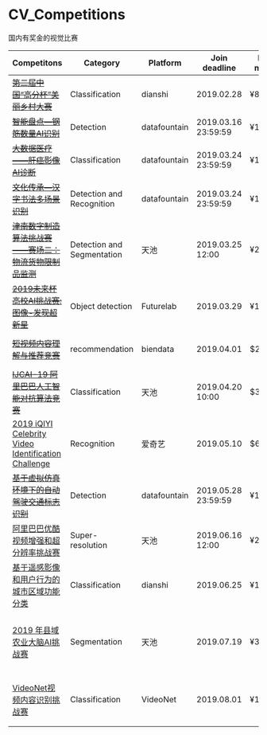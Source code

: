 # CV_Competitions
国内有奖金的视觉比赛

Competitons|Category|Platform|Join deadline|Prize money|Baseline|Resources |Top solution
|----|----|----|----|----|----|----|----
[~~第二届中国“高分杯”美丽乡村大赛~~](https://dianshi.baidu.com/competition/28/rule)|Classification|dianshi|2019.02.28|¥85000|[0.2686](https://github.com/lsh1994/tianchiorgame/tree/master/dianshi_gaofenbei_1901)
[~~智能盘点—钢筋数量AI识别~~](https://www.datafountain.cn/competitions/332/details/rank?sch=1416&page=1&type=A)|Detection|datafountain|2019.03.16 23:59:59|¥160000|[0.97+](https://github.com/spytensor/detect_steel_bar)
[~~大数据医疗——肝癌影像AI诊断~~](https://www.datafountain.cn/competitions/335/details)|Classification|datafountain|2019.03.24 23:59:59|¥160000|[0.79](https://github.com/chenyiyong1024/datafountain_liver_cancer_diagnosis_challenge)
[~~文化传承—汉字书法多场景识别~~](https://www.datafountain.cn/competitions/334/details)|Detection and Recognition|datafountain|2019.03.24 23:59:59|¥160000|[未知](https://github.com/Tianxiaomo/Cultural_Inheritance-Recognizing_Chinese_Calligraphy_in_Multiple_Scenarios)<br>[0.42](https://github.com/DataFountainCode/huawei_code_share)
[~~津南数字制造算法挑战赛——赛场二：物流货物限制品监测~~](https://tianchi.aliyun.com/competition/entrance/231703/introduction)|Detection and Segmentation|天池|2019.03.25 12:00 |¥200000|[0.5](https://blog.csdn.net/sinat_35512245/article/details/88188365)
[~~2019未来杯高校AI挑战赛: 图像-发现超新星~~](https://ai.futurelab.tv/contest_detail/1#contest_index)|Object detection|Futurelab|2019.03.29|¥100000|None
[~~短视频内容理解与推荐竞赛~~](https://www.biendata.com/competition/icmechallenge2019/)|recommendation|biendata|2019.04.01|$20000|[官方](https://github.com/challenge-ICME2019-Bytedance/Bytedance_ICME_challenge)<br>[0.72](https://github.com/EliasCai/bytedance-icme)<br>[0.77](https://github.com/shenweichen/Bytedance_ICME2019_challenge_baseline)
[~~IJCAI-19 阿里巴巴人工智能对抗算法竞赛~~](https://tianchi.aliyun.com/competition/entrance/231701/introduction?spm=5176.12281949.0.0.44a576d8Lpxb8v)|Classification|天池|2019.04.20 10:00|$39000|None
[2019 iQIYI Celebrity Video Identification Challenge](http://challenge.ai.iqiyi.com/detail?raceId=5c767dc41a6fa0ccf53922e7)|Recognition|爱奇艺|2019.05.10|$6,000|None|[爱奇艺多模态视频人物识别挑战赛](http://challenge.ai.iqiyi.com/detail?raceId=5afc36639689443e8f815f9e)
[~~基于虚拟仿真环境下的自动驾驶交通标志识别~~](https://www.datafountain.cn/competitions/339/details)|Detection|datafountain|2019.05.28 23:59:59|¥10,000|None|
[阿里巴巴优酷视频增强和超分辨率挑战赛](https://tianchi.aliyun.com/competition/entrance/231711/introduction?spm=5176.12281949.1003.1.181476d8MgXiXW)|Super-resolution|天池|2019.06.16 12:00|¥230000|None|[Video Super Resolution](https://github.com/LoSealL/VideoSuperResolution)
[基于遥感影像和用户行为的城市区域功能分类](http://www.ikcest.org/bigdata2019/?from=007)|Classification|dianshi|2019.06.25|¥150000|None|[PetFinder.my Adoption Prediction](https://www.kaggle.com/c/petfinder-adoption-prediction)
[2019 年县域农业大脑AI挑战赛](https://tianchi.aliyun.com/competition/entrance/231717/introduction?spm=5176.12281949.1003.3.c4d14c2afgiykd)|Segmentation|天池|2019.07.19|¥300000|None|[津南数字制造算法挑战赛——赛场二：物流货物限制品监测](https://tianchi.aliyun.com/competition/entrance/231703/introduction)
[VideoNet视频内容识别挑战赛](http://static.videojj.com/dev/challenge-pages/index.html#/intro)|Classification|VideoNet|2019.08.01|¥100000|None|[The 2nd YouTube-8M Video Understanding Challenge](https://www.kaggle.com/c/youtube8m-2018)





